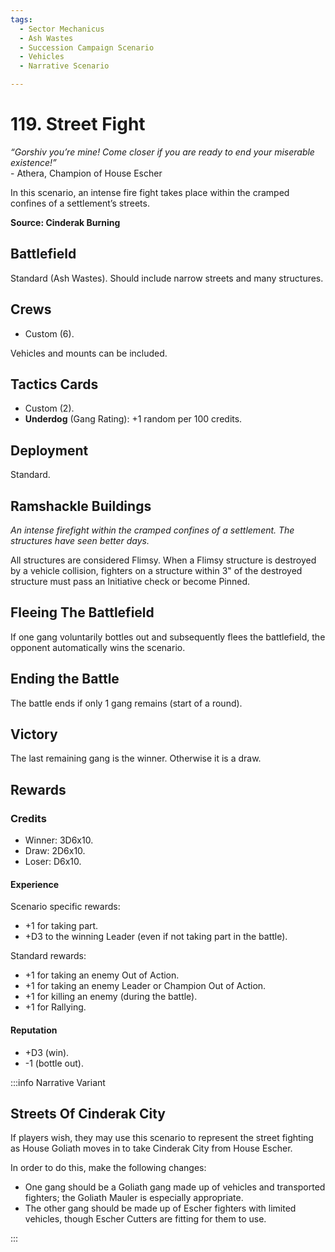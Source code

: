 ```yaml
---
tags:
  - Sector Mechanicus
  - Ash Wastes
  - Succession Campaign Scenario
  - Vehicles
  - Narrative Scenario

---
```


# 119. Street Fight

_“Gorshiv you’re mine! Come closer if you are ready to end your miserable existence!”_  
\- Athera, Champion of House Escher

In this scenario, an intense fire fight takes place within the cramped confines of a settlement’s streets.

**Source: Cinderak Burning**

## Battlefield

Standard (Ash Wastes). Should include narrow streets and many structures.

## Crews

- Custom (6).

Vehicles and mounts can be included.

## Tactics Cards

- Custom (2).
- **Underdog** (Gang Rating): +1 random per 100 credits.

## Deployment

Standard.

## Ramshackle Buildings

_An intense firefight within the cramped confines of a settlement. The structures have seen better days._

All structures are considered Flimsy. When a Flimsy structure is destroyed by a vehicle collision, fighters on a structure within 3" of the destroyed structure must pass an Initiative check or become Pinned.

## Fleeing The Battlefield

If one gang voluntarily bottles out and subsequently flees the battlefield, the opponent automatically wins the scenario.

## Ending the Battle

The battle ends if only 1 gang remains (start of a round).

## Victory

The last remaining gang is the winner. Otherwise it is a draw.

## Rewards

### Credits

- Winner: 3D6x10.
- Draw: 2D6x10.
- Loser: D6x10.

#### Experience

Scenario specific rewards:

- +1 for taking part.
- +D3 to the winning Leader (even if not taking part in the battle).

Standard rewards:

- +1 for taking an enemy Out of Action.
- +1 for taking an enemy Leader or Champion Out of Action.
- +1 for killing an enemy (during the battle).
- +1 for Rallying.

#### Reputation

- +D3 (win).
- -1 (bottle out).

:::info Narrative Variant

## Streets Of Cinderak City

If players wish, they may use this scenario to represent the street fighting as House Goliath moves in to take Cinderak City from House Escher.

In order to do this, make the following changes:

- One gang should be a Goliath gang made up of vehicles and transported fighters; the Goliath Mauler is especially appropriate.
- The other gang should be made up of Escher fighters with limited vehicles, though Escher
  Cutters are fitting for them to use.

:::
